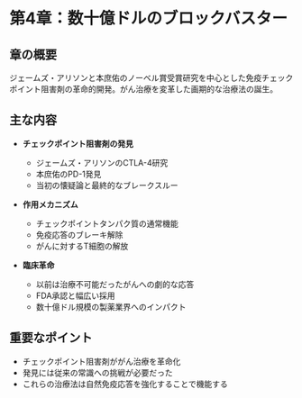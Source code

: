 # 第4章：数十億ドルのブロックバスター

## 章の概要
ジェームズ・アリソンと本庶佑のノーベル賞受賞研究を中心とした免疫チェックポイント阻害剤の革命的開発。がん治療を変革した画期的な治療法の誕生。

## 主な内容
- **チェックポイント阻害剤の発見**
  - ジェームズ・アリソンのCTLA-4研究
  - 本庶佑のPD-1発見
  - 当初の懐疑論と最終的なブレークスルー

- **作用メカニズム**
  - チェックポイントタンパク質の通常機能
  - 免疫応答のブレーキ解除
  - がんに対するT細胞の解放

- **臨床革命**
  - 以前は治療不可能だったがんへの劇的な応答
  - FDA承認と幅広い採用
  - 数十億ドル規模の製薬業界へのインパクト

## 重要なポイント
- チェックポイント阻害剤ががん治療を革命化
- 発見には従来の常識への挑戦が必要だった
- これらの治療法は自然免疫応答を強化することで機能する